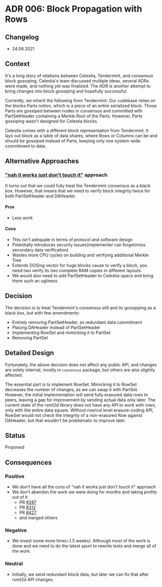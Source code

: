 # ADR 006: Block Propagation with Rows

## Changelog
* 24.06.2021

## Context
It's a long story of relations between Celestia, Tendermint, and consensus block gossiping. Celestia's team discussed multiple ideas, several ADRs were made, and nothing yet was finalized. The ADR is another attempt to bring changes into block gossiping and hopefully successful.

Currently, we inherit the following from Tendermint. Our codebase relies on the blocks Parts notion, which is a piece of an entire serialized block. Those Parts are gossiped between nodes in consensus and committed with PartSetHeader containing a Merkle Root of the Parts. However, Parts gossiping wasn't designed for Celestia blocks.

Celestia comes with a different block representation from Tendermint. It lays out block as a table of data shares, where Rows or Columns can be and should be gossiped instead of Parts, keeping only one system-wide commitment to data.

## Alternative Approaches
### ["nah it works just don't touch it"](https://https://ahseeit.com//king-include/uploads/2020/11/121269295_375504380484919_2997236194077828589_n-6586327691.jpg) approach

It turns out that we could fully treat the Tendermint consensus as a black box. However, that means that we need to verify block integrity twice for both PartSetHeader and DAHeader.

#### Pros
* Less work

#### Cons
* This isn't adequate in terms of protocol and software design
* Potentially introduces security issues(implementer can forget/miss secondary data verification)
* Wastes more CPU cycles on building and verifying additional Merkle Tree
* Extends DOSing vector for huge blocks cause to verify a block, you need two verify its two complete RAM copies in different layouts.
* We would also need to add PartSetHeader to Celestia-specs and bring there such an ugliness

## Decision
The decision is to treat Tendermint's consensus still and its gossipping as a black box, but with few amendments:
* Entirely removing PartSetHeader, as redundant data commitment
* Placing DAHeader instead of PartSetHeader
* Implementing RowSet and mimicking it to PartSet
* Removing PartSet

## Detailed Design
Fortunately, the above decision does not affect any public API, and changes are solely internal, mostly in `consensus` package, but others are also slightly affected.

The essential part is to implement RowSet. Mimicking it to RowSet decreases the number of changes, as we can swap it with PartSet. However, the initial implementation will send fully erasured data rows to peers, leaving a gap for improvement by sending actual data only later. The current state of the rsmt2d library does not have any API to work with rows, only with the entire data square. Without row/col level erasure-coding API, RowSet would not check the integrity of a non-erasured Row against DAHeader, but that wouldn't be problematic to improve later.

## Status
Proposed

## Consequences
### Positive
* We don't have all the cons of "nah it works just don't touch it" approach
* We don't abandon the work we were doing for months and taking profits out of it
    * PR [#287](https://github.com/celestiaorg/lazyledger-core/pull/287)
    * PR [#312](https://github.com/celestiaorg/lazyledger-core/pull/312)
    * PR [#427](https://github.com/celestiaorg/lazyledger-core/pull/427)
    * and merged others

### Negative
* We invest some more time(~1.5 weeks). Although most of the work is done and we need to do the latest spurt to rewrite tests and merge all of the work.

### Neutral
* Initially, we send redundant block data, but later we can fix that after rsmt2d API changes.
